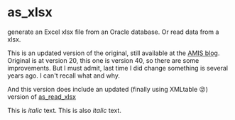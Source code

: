 # as_xlsx
generate an Excel xlsx file from an Oracle database. Or read data from a xlsx.

This is an updated version of the original, still available at the [AMIS blog](https://technology.amis.nl/languages/oracle-plsql/create-an-excel-file-with-plsql/). Original is at version 20, this one is version 40, so there are some improvements. But I must admit, last time I did change something is several years ago. I can't recall what and why.

And this version does include an updated (finally using XMLtable :stuck_out_tongue_winking_eye:) version of [as_read_xlsx](https://technology.amis.nl/languages/oracle-plsql/read-a-excel-xlsx-with-plsql/)

This is *italic* text.
This is also _italic_ text.
